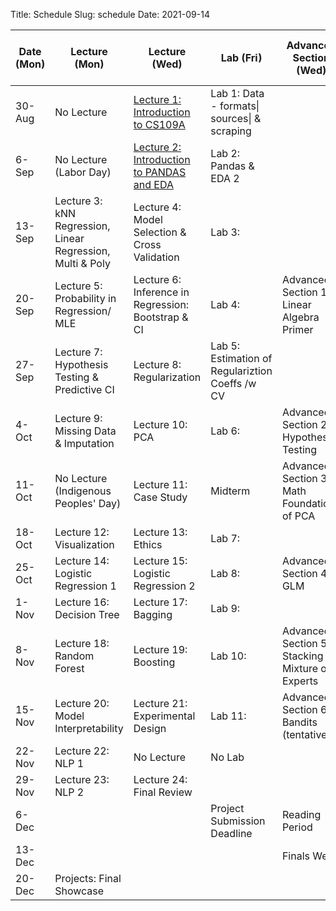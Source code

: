 Title: Schedule
Slug: schedule
Date: 2021-09-14


|Date (Mon)|Lecture (Mon)|Lecture (Wed)|Lab (Fri)|Advanced Section (Wed)|Assignment (R:Released Wed - D:Due Wed)||
|-----|-----|-----|-----|-----|-----|-----|
|30-Aug|No Lecture|[Lecture 1: Introduction to CS109A]({filename}/lectures/lecture01/index.md)|Lab 1: Data - formats\| sources\| & scraping||||
|6-Sep|No Lecture (Labor Day)|[Lecture 2: Introduction to PANDAS and EDA]({filename}/lectures/lecture02/index.md)|Lab 2: Pandas & EDA 2||R:HW1 - D:HW0||
|13-Sep|Lecture 3: kNN Regression, Linear Regression, Multi & Poly|Lecture 4: Model Selection & Cross Validation|Lab 3:||R:HW2 - D:HW1||
|20-Sep|Lecture 5: Probability in Regression/ MLE |Lecture 6: Inference in Regression: Bootstrap & CI|Lab 4:|Advanced Section 1: Linear Algebra Primer|R:HW3 - D:HW2||
|27-Sep|Lecture 7: Hypothesis Testing & Predictive CI|Lecture 8: Regularization|Lab 5: Estimation of Regulariztion Coeffs /w CV||||
|4-Oct|Lecture 9: Missing Data & Imputation|Lecture 10: PCA|Lab 6:|Advanced Section 2: Hypothesis Testing|R: HW4 - D: HW3||
|11-Oct|No Lecture (Indigenous Peoples' Day)|Lecture 11: Case Study|Midterm|Advanced Section 3: Math Foundations of PCA|||
|18-Oct|Lecture 12: Visualization|Lecture 13: Ethics|Lab 7:||R:HW5 - D:HW4||
|25-Oct|Lecture 14: Logistic Regression 1|Lecture 15: Logistic Regression 2|Lab 8:|Advanced Section 4: GLM|R:HW6 -  D:HW5||
|1-Nov|Lecture 16: Decision Tree|Lecture 17: Bagging|Lab 9:||||
|8-Nov|Lecture 18: Random Forest|Lecture 19: Boosting|Lab 10:|Advanced Section 5: Stacking & Mixture of Experts|R:HW7 -  D:HW6||
|15-Nov|Lecture 20: Model Interpretability|Lecture 21: Experimental Design|Lab 11:|Advanced Section 6: Bandits (tentative)|||
|22-Nov|Lecture 22: NLP 1|No Lecture|No Lab||R:HW8 -  D:HW7||
|29-Nov|Lecture 23: NLP 2|Lecture 24: Final Review|||D:HW8||
|6-Dec|||Project Submission Deadline|Reading Period|||
|13-Dec||||Finals Week|||
|20-Dec|Projects: Final Showcase||||||
